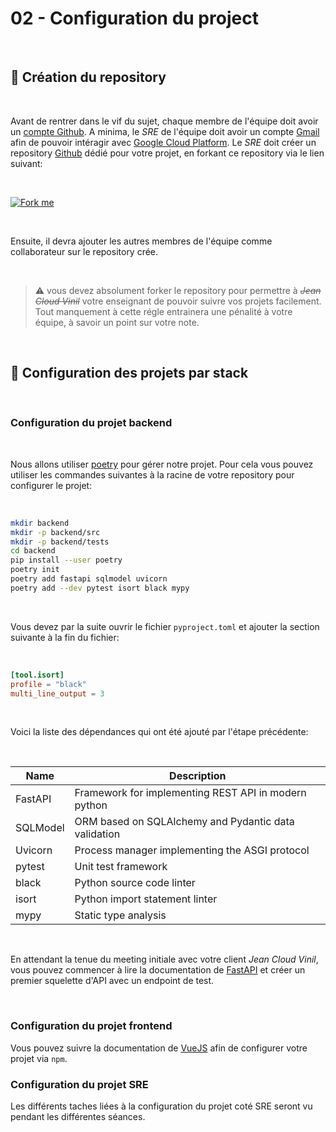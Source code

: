 # 02 - Configuration du project

<br>

## 🎉 Création du repository

<br>

Avant de rentrer dans le vif du sujet, chaque membre de l'équipe doit avoir un
[compte Github](https://github.com/signup). A minima, le _SRE_ de l'équipe doit
avoir un compte [Gmail](https://www.google.com/account/about/) afin de pouvoir
intéragir avec [Google Cloud Platform](https://cloud.google.com). Le _SRE_ doit
créer un repository [Github](https://github.com) dédié pour votre projet, en
forkant ce repository via le lien suivant:

<br>

[![Fork me](https://badgen.net/badge/Github/Fork%20Me/?scale=2&icon=github)](https://github.com/Faylixe/ceri-m1-ecommerce-2022/fork)

<br>

Ensuite, il devra ajouter les autres membres de l'équipe comme collaborateur sur
le repository crée.

<br>

> :warning: vous devez absolument forker le repository pour permettre à ~~_Jean Cloud Vinil_~~
votre enseignant de pouvoir suivre vos projets facilement. Tout manquement à cette régle
entrainera une pénalité à votre équipe, à savoir un point sur votre note.

<br>

## 🔨 Configuration des projets par stack

<br>

### Configuration du projet backend

<br>

Nous allons utiliser [poetry](https://www.python-poetry.org) pour gérer notre projet.
Pour cela vous pouvez utiliser les commandes suivantes à la racine de votre repository
pour configurer le projet:

<br>

```bash
mkdir backend
mkdir -p backend/src
mkdir -p backend/tests
cd backend
pip install --user poetry
poetry init
poetry add fastapi sqlmodel uvicorn
poetry add --dev pytest isort black mypy
```

<br>

Vous devez par la suite ouvrir le fichier `pyproject.toml` et ajouter la section suivante
à la fin du fichier:

<br>

```toml
[tool.isort]
profile = "black"
multi_line_output = 3
```

<br>

Voici la liste des dépendances qui ont été ajouté par l'étape précédente:

<br>

| Name     | Description                                          |
| -------  | ---------------------------------------------------- |
| FastAPI  | Framework for implementing REST API in modern python |
| SQLModel | ORM based on SQLAlchemy and Pydantic data validation |
| Uvicorn  | Process manager implementing the ASGI protocol       |
| pytest   | Unit test framework                                  |
| black    | Python source code linter                            |
| isort    | Python import statement linter                       |
| mypy     | Static type analysis                                 |

<br>

En attendant la tenue du meeting initiale avec votre client _Jean Cloud Vinil_,
vous pouvez commencer à lire la documentation de [FastAPI](https://fastapi.tiangolo.com)
et créer un premier squelette d'API avec un endpoint de test.

<br>

### Configuration du projet frontend

Vous pouvez suivre la documentation de [VueJS](https://vuejs.org) afin de
configurer votre projet via `npm`.

### Configuration du projet SRE

Les différents taches liées à la configuration du projet coté SRE seront vu
pendant les différentes séances.
